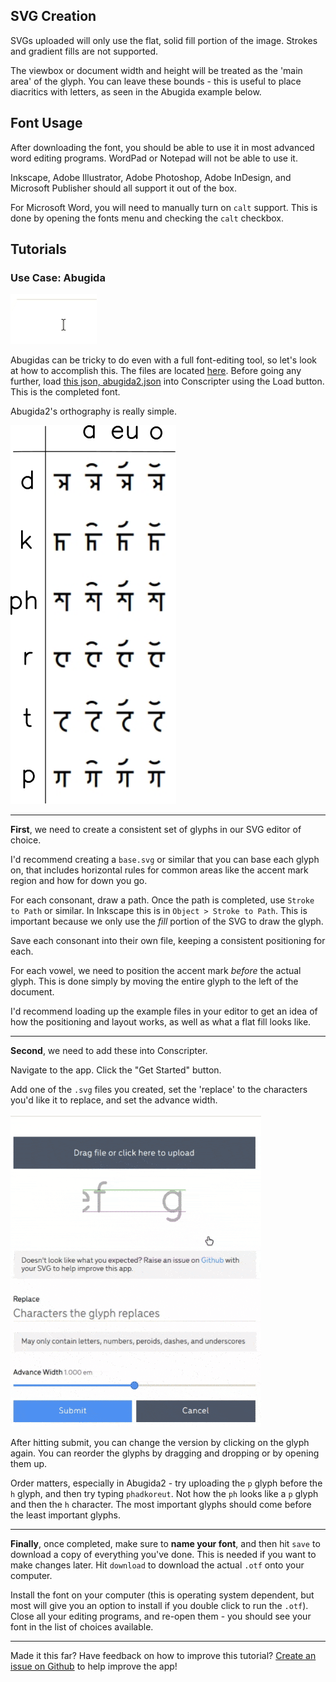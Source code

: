 ## SVG Creation

SVGs uploaded will only use the flat, solid fill portion of the image. Strokes and gradient fills are not supported.

The viewbox or document width and height will be treated as the 'main area' of the glyph. You can leave these bounds - this is useful to place diacritics with letters, as seen in the Abugida example below.

## Font Usage

After downloading the font, you should be able to use it in most advanced word editing programs. WordPad or Notepad will not be able to use it.

Inkscape, Adobe Illustrator, Adobe Photoshop, Adobe InDesign, and Microsoft Publisher should all support it out of the box.

For Microsoft Word, you will need to manually turn on `calt` support. This is done by opening the fonts menu and checking the `calt` checkbox.

## Tutorials

### Use Case: Abugida

![Abugida2 - Phadkoreut](/static/how-to/abugida2/phadkoreut.gif)

Abugidas can be tricky to do even with a full font-editing tool, so let's look at how to accomplish this. The files are located [here](https://github.com/dougrich/conscripter/tree/master/tests/abugida2). Before going any further, load [this json, abugida2.json](https://raw.githubusercontent.com/dougrich/conscripter/master/tests/abugida2/abugida2.json) into Conscripter using the Load button. This is the completed font.

Abugida2's orthography is really simple.

![Abugida2 - Orthography](/static/how-to/abugida2/orthography.png)

---

__First__, we need to create a consistent set of glyphs in our SVG editor of choice. 

I'd recommend creating a `base.svg` or similar that you can base each glyph on, that includes horizontal rules for common areas like the accent mark region and how for down you go.

For each consonant, draw a path. Once the path is completed, use `Stroke to Path` or similar. In Inkscape this is in `Object > Stroke to Path`. This is important because we only use the _fill_ portion of the SVG to draw the glyph.

Save each consonant into their own file, keeping a consistent positioning for each.

For each vowel, we need to position the accent mark _before_ the actual glyph. This is done simply by moving the entire glyph to the left of the document.

I'd recommend loading up the example files in your editor to get an idea of how the positioning and layout works, as well as what a flat fill looks like.

---

__Second__, we need to add these into Conscripter.

Navigate to the app. Click the "Get Started" button.

Add one of the `.svg` files you created, set the 'replace' to the characters you'd like it to replace, and set the advance width.

![Abugida2 - Example uploading the d glyph](/static/how-to/abugida2/upload-d.gif)

After hitting submit, you can change the version by clicking on the glyph again. You can reorder the glyphs by dragging and dropping or by opening them up.

Order matters, especially in Abugida2 - try uploading the `p` glyph before the `h` glyph, and then try typing `phadkoreut`. Not how the `ph` looks like a `p` glyph and then the `h` character. The most important glyphs should come before the least important glyphs.

---

__Finally__, once completed, make sure to __name your font__, and then hit `save` to download a copy of everything you've done. This is needed if you want to make changes later. Hit `download` to download the actual `.otf` onto your computer.

Install the font on your computer (this is operating system dependent, but most will give you an option to install if you double click to run the `.otf`). Close all your editing programs, and re-open them - you should see your font in the list of choices available.

---

Made it this far? Have feedback on how to improve this tutorial? [Create an issue on Github](https://github.com/dougrich/conscripter/issues/new/choose) to help improve the app!

